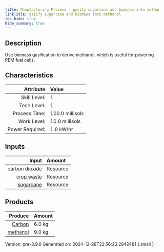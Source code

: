 ```yaml
---
title: Manufacturing Process - gasify sugarcane and biomass into methanol
linkTitle: gasify sugarcane and biomass into methanol
toc_hide: true
hide_summary: true
---
```


## Description
Use biomass gasification to derive methanol, which is useful for powering PEM fuel cells.

## Characteristics

| Attribute      | Value |
|--------:|:------|
|Skill Level:|1|
|Tech Level:|1|
|Process Time:|100.0 millisols|
|Work Level:|10.0 millisols|
|Power Required:|1.0 kW/hr|

## Inputs

| Input      | Amount |
|--------:|:------|
|[carbon dioxide](/docs/definitions/resource/carbon-dioxide)|Resource|5.0 kg|
|[crop waste](/docs/definitions/resource/crop-waste)|Resource|5.0 kg|
|[sugarcane](/docs/definitions/resource/sugarcane)|Resource|5.0 kg|

## Products


| Produce      | Amount |
|--------:|:------|
|[Carbon](/docs/definitions/resource/carbon)|6.0 kg|
|[methanol](/docs/definitions/resource/methanol)|9.0 kg|


Version: pre-3.9.0 Generated on: 2024-12-28T22:56:23.2942481
{.small }

